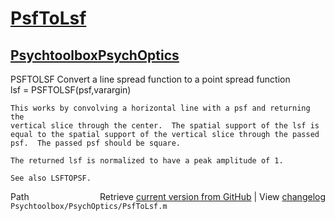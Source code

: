# [PsfToLsf](PsfToLsf)
## [Psychtoolbox](Psychtoolbox)[PsychOptics](PsychOptics)

PSFTOLSF  Convert a line spread function to a point spread function  
    lsf = PSFTOLSF(psf,varargin)  
  
    This works by convolving a horizontal line with a psf and returning the  
    vertical slice through the center.  The spatial support of the lsf is  
    equal to the spatial support of the vertical slice through the passed  
    psf.  The passed psf should be square.  
  
    The returned lsf is normalized to have a peak amplitude of 1.  
  
    See also LSFTOPSF.  




<div class="code_header" style="text-align:right;">
  <span style="float:left;">Path&nbsp;&nbsp;</span> <span class="counter">Retrieve <a href=
  "https://raw.github.com/Psychtoolbox-3/Psychtoolbox-3/beta/Psychtoolbox/PsychOptics/PsfToLsf.m">current version from GitHub</a> | View <a href=
  "https://github.com/Psychtoolbox-3/Psychtoolbox-3/commits/beta/Psychtoolbox/PsychOptics/PsfToLsf.m">changelog</a></span>
</div>
<div class="code">
  <code>Psychtoolbox/PsychOptics/PsfToLsf.m</code>
</div>

